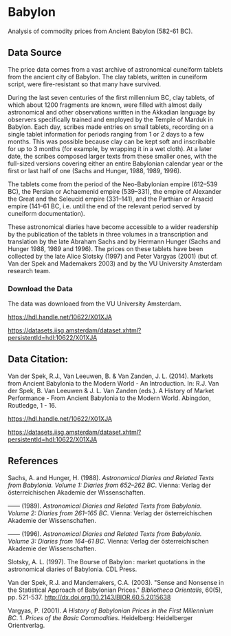 # Babylon
Analysis of commodity prices from Ancient Babylon (582-61 BC).

## Data Source
The price data comes from a vast archive of astronomical cuneiform tablets from the ancient city of Babylon. The clay tablets, written in cuneiform script, were fire-resistant so that many have survived.

During the last seven centuries of the first millennium BC, clay tablets, of which about 1200 fragments are known, were filled with almost daily astronomical and other observations written in the Akkadian language by observers specifically trained and employed by the Temple of Marduk in Babylon. Each day, scribes made entries on small tablets, recording on a single tablet information for periods ranging from 1 or 2 days to a few months. This was possible because clay can be kept soft and inscribable for up to 3 months (for example, by wrapping it in a wet cloth). At a later date, the scribes composed larger texts from these smaller ones, with the full-sized versions covering either an entire Babylonian calendar year or the first or last half of one (Sachs and Hunger, 1988, 1989, 1996).

The tablets come from the period of the Neo-Babylonian empire (612–539 BC), the Persian or Achaemenid empire (539–331), the empire of Alexander the Great and the Seleucid empire (331–141), and the Parthian or Arsacid empire (141–61 BC, i.e. until the end of the relevant period served by cuneiform documentation). 

These astronomical diaries have become accessible to a wider readership by the publication of the tablets in three volumes in a transcription and translation by the late Abraham Sachs and by Hermann Hunger (Sachs and Hunger 1988, 1989 and 1996). The prices on these tablets have been collected by the late Alice Slotsky (1997) and Peter Vargyas (2001) (but cf. Van der Spek and Mademakers 2003) and by the VU University Amsterdam research team. 

### Download the Data
The data was downloaed from the VU University Amsterdam.

https://hdl.handle.net/10622/X01XJA

https://datasets.iisg.amsterdam/dataset.xhtml?persistentId=hdl:10622/X01XJA


## Data Citation:
Van der Spek, R.J., Van Leeuwen, B. & Van Zanden, J. L. (2014). Markets from Ancient Babylonia to the Modern World - An Introduction. In: R.J. Van der Spek, B. Van Leeuwen & J. L. Van Zanden (eds.). A History of Market Performance - From Ancient Babylonia to the Modern World. Abingdon, Routledge, 1 - 16.

https://hdl.handle.net/10622/X01XJA

https://datasets.iisg.amsterdam/dataset.xhtml?persistentId=hdl:10622/X01XJA

## References
Sachs, A. and Hunger, H. (1988). _Astronomical Diaries and Related Texts from Babylonia. Volume 1: Diaries from 652–262 BC_. Vienna: Verlag der österreichischen Akademie der Wissenschaften.

—— (1989). _Astronomical Diaries and Related Texts from Babylonia. Volume 2: Diaries from 261–165 BC_. Vienna: Verlag der österreichischen Akademie der Wissenschaften.

—— (1996). _Astronomical Diaries and Related Texts from Babylonia. Volume 3: Diaries from 164–61 BC_. Vienna: Verlag der österreichischen Akademie der Wissenschaften.

Slotsky, A. L. (1997). The Bourse of Babylon : market quotations in the astronomical diaries of Babylonia. CDL Press.

Van der Spek, R.J. and Mandemakers, C.A. (2003). "Sense and Nonsense in the Statistical Approach of Babylonian Prices." _Bibliotheca Orientalis_, 60(5), pp. 521-537.
http://dx.doi.org/10.2143/BIOR.60.5.2015638

Vargyas, P. (2001). _A History of Babylonian Prices in the First Millennium BC_. 1. _Prices of the Basic Commodities_. Heidelberg: Heidelberger Orientverlag.